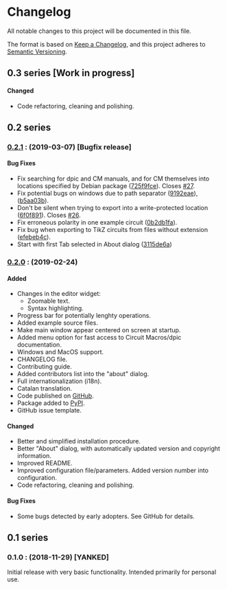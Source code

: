 # Changelog
All notable changes to this project will be documented in this file.

The format is based on [Keep a Changelog](https://keepachangelog.com/en/1.0.0/),
and this project adheres to [Semantic Versioning](https://semver.org/spec/v2.0.0.html).

## 0.3 series [Work in progress]
#### Changed
- Code refactoring, cleaning and polishing.

## 0.2 series
<a name="0.2.1"></a>
### [0.2.1](https://github.com/orestesmas/pycirkuit/compare/v0.2.0..v0.2.1) : (2019-03-07) [Bugfix release]
#### Bug Fixes 
- Fix searching for dpic and CM manuals, and for CM themselves into locations specified by Debian package ([725f9fce](https://github.com/orestesmas/pycirkuit/commit/725f9fce)). Closes [#27](https://github.com/orestesmas/pycirkuit/issues/27).
- Fix potential bugs on windows due to path separator ([9192eae](https://github.com/orestesmas/pycirkuit/commit/9192eae)), ([b5aa03b](https://github.com/orestesmas/pycirkuit/commit/b5aa03b)).
- Don't be silent when trying to export into a write-protected location ([6f0f891](https://github.com/orestesmas/pycirkuit/commit/6f0f891)). Closes [#26](https://github.com/orestesmas/pycirkuit/issues/26).
- Fix erroneous polarity in one example circuit ([0b2db1fa](https://github.com/orestesmas/pycirkuit/commit/0b2db1fa)).
- Fix bug when exporting to TikZ circuits from files without extension ([efebeb4c](https://github.com/orestesmas/pycirkuit/commit/efebeb4c)).
- Start with first Tab selected in About dialog ([3115de6a](https://github.com/orestesmas/pycirkuit/commit/3115de6a))

<a name="0.2.0"></a>
### [0.2.0](https://github.com/orestesmas/pycirkuit/compare/v0.1..v0.2.0) : (2019-02-24)
#### Added
- Changes in the editor widget:
    - Zoomable text.
    - Syntax highlighting.
- Progress bar for potentially lenghty operations.
- Added example source files.
- Make main window appear centered on screen at startup.
- Added menu option for fast access to Circuit Macros/dpic documentation.
- Windows and MacOS support.
- CHANGELOG file.
- Contributing guide.
- Added contributors list into the "about" dialog.
- Full internationalization (i18n).
- Catalan translation.
- Code published on [GitHub](https://github.com/orestesmas/pycirkuit).
- Package added to [PyPI](https://pypi.org/project/pycirkuit/).
- GitHub issue template.

#### Changed
- Better and simplified installation procedure.
- Better "About" dialog, with automatically updated version and copyright information.
- Improved README.
- Improved configuration file/parameters. Added version number into configuration.
- Code refactoring, cleaning and polishing.

#### Bug Fixes
- Some bugs detected by early adopters. See GitHub for details.

## 0.1 series
<a name="0.1.0"></a>
### 0.1.0 : (2018-11-29) [YANKED]
Initial release with very basic functionality. Intended primarily for personal use.

